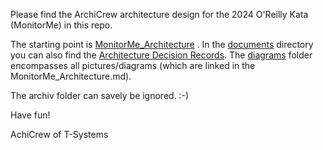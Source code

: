 Please find the ArchiCrew architecture design for the 2024 O'Reilly Kata (MonitorMe) in this repo.

The starting point is [MonitorMe_Architecture](./documents/MonitorMe_Architecture.md) . 
In the [documents](./documents/) directory you can also find the [Architecture Decision Records](./documents/ADR_list.md). 
The [diagrams](./diagrams/) folder encompasses all pictures/diagrams (which are linked in the MonitorMe_Architecture.md).

The archiv folder can savely be ignored. :-)

Have fun!

AchiCrew of T-Systems
